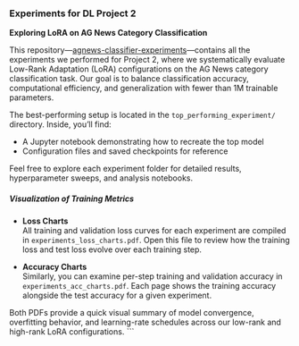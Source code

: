 ### Experiments for DL Project 2  
**Exploring LoRA on AG News Category Classification**

This repository—[agnews-classifier-experiments](https://github.com/aaronbengochea/agnews-classifier-experiments)—contains all the experiments we performed for Project 2, where we systematically evaluate Low-Rank Adaptation (LoRA) configurations on the AG News category classification task. Our goal is to balance classification accuracy, computational efficiency, and generalization with fewer than 1M trainable parameters.

The best-performing setup is located in the `top_performing_experiment/` directory. Inside, you’ll find:

- A Jupyter notebook demonstrating how to recreate the top model  
- Configuration files and saved checkpoints for reference  

Feel free to explore each experiment folder for detailed results, hyperparameter sweeps, and analysis notebooks.

##### Visualization of Training Metrics

- **Loss Charts**  
  All training and validation loss curves for each experiment are compiled in `experiments_loss_charts.pdf`. Open this file to review how the training loss and test loss evolve over each training step.

- **Accuracy Charts**  
  Similarly, you can examine per-step training and validation accuracy in `experiments_acc_charts.pdf`. Each page shows the training accuracy alongside the test accuracy for a given experiment.

Both PDFs provide a quick visual summary of model convergence, overfitting behavior, and learning-rate schedules across our low-rank and high-rank LoRA configurations. ```
